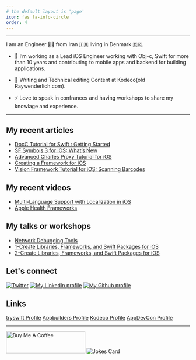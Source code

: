 ```yaml
---
# the default layout is 'page'
icon: fas fa-info-circle
order: 4
---
```


---

I am an Engineer 🧑‍💻 from Iran 🇮🇷 living in Denmark 🇩🇰.

- 🔭 I’m working as a Lead iOS Engineer working with Obj-c, Swift for more than 10 years and contributing to mobile apps and backend for building applications.

- 🌱 Writing and Technical editing Content at Kodeco(old Raywenderlich.com).

- ⚡️ Love to speak in confrances and having workshops to share my knowlage and experience.

---

## My recent articles
<!-- BLOG-POST-LIST:START -->
- [DocC Tutorial for Swift : Getting Started](https://www.raywenderlich.com/34919511-docc-tutorial-for-swift-getting-started)
- [SF Symbols 3 for iOS: What’s New](https://www.raywenderlich.com/28867639-sf-symbols-3-for-ios-what-s-new)
- [Advanced Charles Proxy Tutorial for iOS](https://www.raywenderlich.com/22070831-advanced-charles-proxy-tutorial-for-ios)
- [Creating a Framework for iOS](https://www.raywenderlich.com/17753301-creating-a-framework-for-ios)
- [Vision Framework Tutorial for iOS: Scanning Barcodes](https://www.raywenderlich.com/12663654-vision-framework-tutorial-for-ios-scanning-barcodes)
<!-- BLOG-POST-LIST:END -->

## My recent videos
<!-- VIDEOS:START -->
- [Multi-Language Support with Localization in iOS](https://www.raywenderlich.com/20755921-multi-language-support-with-localization-in-ios)
- [Apple Health Frameworks](https://www.kodeco.com/26264549-apple-health-frameworks)
<!-- VIDEOS:END -->

## My talks or workshops
<!-- WORKSHOPS:START -->
- [Network Debugging Tools](https://appbuilders.ch/#workshops)
- [1-Create Libraries, Frameworks, and Swift Packages for iOS](https://lu.ma/swift-packages)
- [2-Create Libraries, Frameworks, and Swift Packages for iOS](https://lu.ma/swift-frameworks)
<!-- WORKSHOPS:END -->

## Let's connect
[![Twitter](https://img.shields.io/badge/-emadgnia-blue?style=flat&logo=twitter&logoColor=white)](http://twitter.com/emadgnia)
[![My LinkedIn profile](https://img.shields.io/badge/-emadgnia-blue?style=flat&logo=Linkedin&logoColor=white)](https://www.linkedin.com/in/emadgnia/)
[![My Github profile](https://img.shields.io/badge/-emadgnia-blue?style=flat&logo=Github&logoColor=white)](https://github.com/Emadgnia)

## Links
[tryswift Profile](https://www.tryswift.co/world/#emadgnia) 
[Appbuilders Profile](https://appbuilders.ch/) 
[Kodeco Profile](https://www.kodeco.com/u/emadgnia)
[AppDevCon Profile](https://appdevcon.nl/speaker/emad-ghorbaninia/)

---

<a href="https://www.buymeacoffee.com/emadgnia" target="_blank"><img src="https://cdn.buymeacoffee.com/buttons/v2/default-blue.png" alt="Buy Me A Coffee" style="height: 60px !important;width: 217px !important;" ></a> ![Jokes Card](https://readme-jokes.vercel.app/api)
